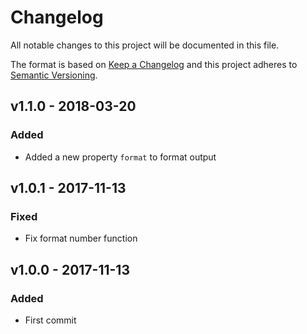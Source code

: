 # Changelog
All notable changes to this project will be documented in this file.

The format is based on [Keep a Changelog](http://keepachangelog.com/en/1.0.0/)
and this project adheres to [Semantic Versioning](http://semver.org/spec/v2.0.0.html).

<!--
## [UNRELEASED]
### Added
### Changed
### Deprecated
### Removed
### Fixed
### Security
-->




## v1.1.0 - 2018-03-20
### Added
- Added a new property `format` to format output




## v1.0.1 - 2017-11-13
### Fixed
- Fix format number function



## v1.0.0 - 2017-11-13
### Added
- First commit
